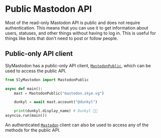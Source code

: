 # Public Mastodon API

Most of the read-only Mastodon API is public and does not require authentication. This means that you can use it to get information about users, statuses, and other things without having to log in. This is useful for things like bots that don't need to post or follow people.

## Public-only API client

SlyMastodon has a public-only API client, [`MastodonPublic`](SlyMastodon.public.MastodonPublic), which can be used to access the public API. 

```py
from SlyMastodon import MastodonPublic

async def main():
    mast = MastodonPublic("mastodon.skye.vg")

    dunkyl = await mast.account("@dunkyl")

    print(dunkyl.display_name) # Dunkyl 🔣🔣
asyncio.run(main())
```

An authenticated [`Mastodon`](SlyMastodon.mastodon.Mastodon) client can also be used to access any of the methods for the public API.